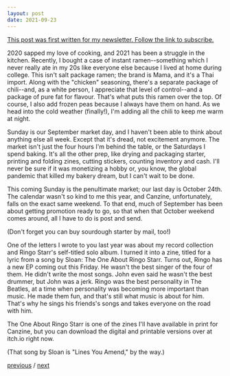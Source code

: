 ```yaml
---
layout: post
date: 2021-09-23
---
```


[This post was first written for my newsletter. Follow the link to subscribe.](https://tinyletter.com/jessdriscoll)

2020 sapped my love of cooking, and 2021 has been a struggle in the kitchen. Recently, I bought a case of instant ramen--something which I never really ate in my 20s like everyone else because I lived at home during college. This isn't salt package ramen; the brand is Mama, and it's a Thai import. Along with the "chicken" seasoning, there's a separate package of chili--and, as a white person, I appreciate that level of control--and a package of pure fat for flavour. That's what puts this ramen over the top. Of course, I also add frozen peas because I always have them on hand. As we head into the cold weather (finally!), I'm adding all the chili to keep me warm at night.

Sunday is our September market day, and I haven't been able to think about anything else all week. Except that it's dread, not excitement anymore. The market isn't just the four hours I'm behind the table, or the Saturdays I spend baking. It's all the other prep, like drying and packaging starter, printing and folding zines, cutting stickers, counting inventory and cash. I'll never be sure if it was monetizing a hobby or, you know, the global pandemic that killed my bakery dream, but I can't wait to be done.

This coming Sunday is the penultimate market; our last day is October 24th. The calendar wasn't so kind to me this year, and Canzine, unfortunately, falls on the exact same weekend. To that end, much of September has been about getting promotion ready to go, so that when that October weekend comes around, all I have to do is post and send.

(Don't forget you can buy sourdough starter by mail, too!)

One of the letters I wrote to you last year was about my record collection and Ringo Starr's self-titled solo album. I turned it into a zine, titled for a lyric from a song by Sloan: The One About Ringo Starr. Turns out, Ringo has a new EP coming out this Friday. He wasn't the best singer of the four of them. He didn't write the most songs. John even said he wasn't the best drummer, but John was a jerk. Ringo was the best personality in The Beatles, at a time when personality was becoming more important than music. He made them fun, and that's still what music is about for him. That's why he sings his friends's songs and takes everyone on the road with him.

The One About Ringo Starr is one of the zines I'll have available in print for Canzine, but you can download the digital and printable versions over at itch.io right now.

(That song by Sloan is "Lines You Amend," by the way.)

<a href="{{page.previous.url}}">previous</a> / <a href="{{page.next.url}}">next</a>
